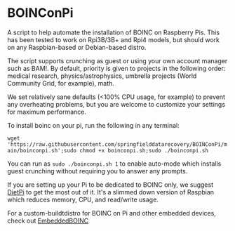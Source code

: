 # BOINConPi
A script to help automate the installation of BOINC on Raspberry Pis. This has been tested to work on Rpi3B/3B+ and Rpi4 models, but should work on any Raspbian-based or Debian-based distro.

The script supports crunching as guest or using your own account manager such as BAM!. By default, priority is given to projects in the following order: medical research, physics/astrophysics, umbrella projects (World Community Grid, for example), math.

We set relatively sane defaults (<100% CPU usage, for example) to prevent any overheating problems, but you are welcome to customize your settings for maximum performance.

To install boinc on your pi, run the following in any terminal:

`wget 'https://raw.githubusercontent.com/springfielddatarecovery/BOINConPi/main/boinconpi.sh';sudo chmod +x boinconpi.sh;sudo ./boinconpi.sh`

You can run as `sudo ./boinconpi.sh 1` to enable auto-mode which installs guest crunching without requiring you to answer any prompts.

If you are setting up your Pi to be dedicated to BOINC only, we suggest [DietPi](https://dietpi.com) to get the most out of it. It's a slimmed down version of Raspbian which reduces memory, CPU, and read/write usage.

For a custom-buildtdistro for BOINC on Pi and other embedded devices, check out [EmbeddedBOINC](https://github.com/CallMeFoxie/EmbeddedBOINC])


